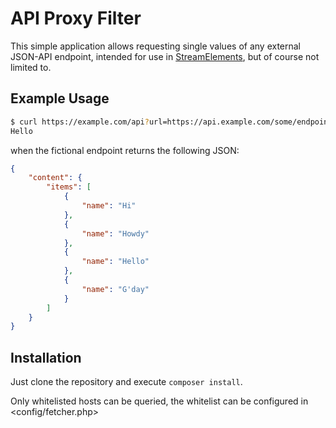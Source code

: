 # API Proxy Filter

This simple application allows requesting single values of any external JSON-API endpoint, intended for use in 
[StreamElements](https://streamelements.com/), but of course not limited to.

## Example Usage

```bash
$ curl https://example.com/api?url=https://api.example.com/some/endpoint&field=content.items[2].name
Hello
```
when the fictional endpoint returns the following JSON:

```json
{
    "content": {
        "items": [
            {
                "name": "Hi"
            },
            {
                "name": "Howdy"
            },
            {
                "name": "Hello"
            },
            {
                "name": "G'day"
            }
        ]
    }
}
```

## Installation

Just clone the repository and execute `composer install`.

Only whitelisted hosts can be queried, the whitelist can be configured in <config/fetcher.php> 
